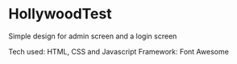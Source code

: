 # HollywoodTest
Simple design for admin screen and a login screen

Tech used: HTML, CSS and Javascript
Framework: Font Awesome
